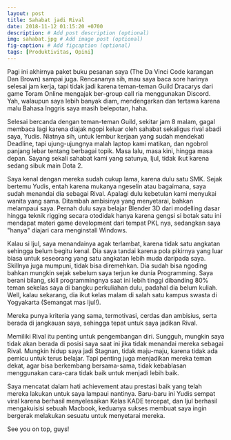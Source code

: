 ```yaml
---
layout: post
title: Sahabat jadi Rival
date: 2018-11-12 01:15:20 +0700
description: # Add post description (optional)
img: sahabat.jpg # Add image post (optional)
fig-caption: # Add figcaption (optional)
tags: [Produktivitas, Opini]
---
```

Pagi ini akhirnya paket buku pesanan saya (The Da Vinci Code karangan Dan Brown) sampai juga. Rencananya sih, mau saya baca sore harinya selesai jam kerja, tapi tidak jadi karena teman-teman Guild Dracarys dari game Toram Online mengajak ber-group call ria menggunakan Discord. Yah, walaupun saya lebih banyak diam, mendengarkan dan tertawa karena malu Bahasa Inggris saya masih belepotan, haha.

Selesai bercanda dengan teman-teman Guild, sekitar jam 8 malam, gagal membaca lagi karena diajak ngopi keluar oleh sahabat sekaligus rival abadi saya, Yudis. Niatnya sih, untuk lembur kerjaan yang sudah mendekati Deadline, tapi ujung-ujungnya malah laptop kami matikan, dan ngobrol panjang lebar tentang berbagai topik. Masa lalu, masa kini, hingga masa depan. Sayang sekali sahabat kami yang satunya, Ijul, tidak ikut karena sedang sibuk main Dota 2.

Saya kenal dengan mereka sudah cukup lama, karena dulu satu SMK. Sejak bertemu Yudis, entah karena mukanya ngeselin atau bagaimana, saya sudah menandai dia sebagai Rival. Apalagi dulu kebetulan kami menyukai wanita yang sama. Ditambah ambisinya yang menyetarai, bahkan melampaui saya. Pernah dulu saya belajar Blender 3D dari modelling dasar hingga teknik rigging secara otodidak hanya karena gengsi si botak satu ini mendapat materi game development dari tempat PKL nya, sedangkan saya "hanya" diajari cara menginstall Windows.

Kalau si Ijul, saya menandainya agak terlambat, karena tidak satu angkatan sehingga belum begitu kenal. Dia saya tandai karena pola pikirnya yang luar biasa untuk seseorang yang satu angkatan lebih muda daripada saya. Skillnya juga mumpuni, tidak bisa diremehkan. Dia sudah bisa ngoding bahkan mungkin sejak sebelum saya terjun ke dunia Programming. Saya berani bilang, skill programmingnya saat ini lebih tinggi dibanding 80% teman sekelas saya di bangku perkuliahan dulu, padahal dia belum kuliah. Well, kalau sekarang, dia ikut kelas malam di salah satu kampus swasta di Yogyakarta (Semangat mas Ijul!).

Mereka punya kriteria yang sama, termotivasi, cerdas dan ambisius, serta berada di jangkauan saya, sehingga tepat untuk saya jadikan Rival.

Memiliki Rival itu penting untuk pengembangan diri. Sungguh, mungkin saya tidak akan berada di posisi saya saat ini jika tidak menandai mereka sebagai Rival. Mungkin hidup saya jadi Stagnan, tidak maju-maju, karena tidak ada pemicu untuk terus belajar. Tapi penting juga menjadikan mereka teman dekat, agar bisa berkembang bersama-sama, tidak kebablasan menggunakan cara-cara tidak baik untuk menjadi lebih baik.

Saya mencatat dalam hati achievement atau prestasi baik yang telah mereka lakukan untuk saya lampaui nantinya. Baru-baru ini Yudis sempat viral karena berhasil menyelesaikan Kelas KADE tercepat, dan Ijul berhasil mengakuisisi sebuah Macbook, keduanya sukses membuat saya ingin bergerak melakukan sesuatu untuk menyetarai mereka.

See you on top, guys!